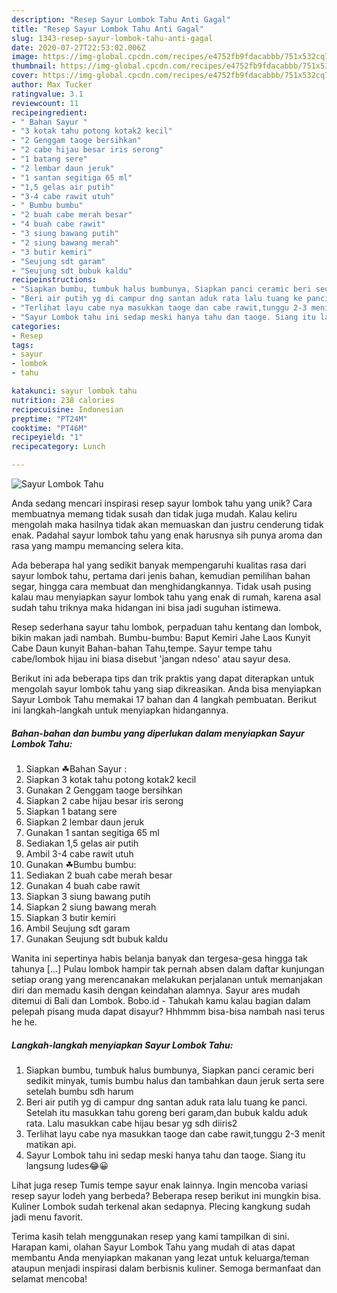 ```yaml
---
description: "Resep Sayur Lombok Tahu Anti Gagal"
title: "Resep Sayur Lombok Tahu Anti Gagal"
slug: 1343-resep-sayur-lombok-tahu-anti-gagal
date: 2020-07-27T22:53:02.006Z
image: https://img-global.cpcdn.com/recipes/e4752fb9fdacabbb/751x532cq70/sayur-lombok-tahu-foto-resep-utama.jpg
thumbnail: https://img-global.cpcdn.com/recipes/e4752fb9fdacabbb/751x532cq70/sayur-lombok-tahu-foto-resep-utama.jpg
cover: https://img-global.cpcdn.com/recipes/e4752fb9fdacabbb/751x532cq70/sayur-lombok-tahu-foto-resep-utama.jpg
author: Max Tucker
ratingvalue: 3.1
reviewcount: 11
recipeingredient:
- " Bahan Sayur "
- "3 kotak tahu potong kotak2 kecil"
- "2 Genggam taoge bersihkan"
- "2 cabe hijau besar iris serong"
- "1 batang sere"
- "2 lembar daun jeruk"
- "1 santan segitiga 65 ml"
- "1,5 gelas air putih"
- "3-4 cabe rawit utuh"
- " Bumbu bumbu"
- "2 buah cabe merah besar"
- "4 buah cabe rawit"
- "3 siung bawang putih"
- "2 siung bawang merah"
- "3 butir kemiri"
- "Seujung sdt garam"
- "Seujung sdt bubuk kaldu"
recipeinstructions:
- "Siapkan bumbu, tumbuk halus bumbunya, Siapkan panci ceramic beri sedikit minyak, tumis bumbu halus dan tambahkan daun jeruk serta sere setelah bumbu sdh harum"
- "Beri air putih yg di campur dng santan aduk rata lalu tuang ke panci. Setelah itu masukkan tahu goreng beri garam,dan bubuk kaldu aduk rata. Lalu masukkan cabe hijau besar yg sdh diiris2"
- "Terlihat layu cabe nya masukkan taoge dan cabe rawit,tunggu 2-3 menit matikan api."
- "Sayur Lombok tahu ini sedap meski hanya tahu dan taoge. Siang itu langsung ludes😂😀"
categories:
- Resep
tags:
- sayur
- lombok
- tahu

katakunci: sayur lombok tahu 
nutrition: 238 calories
recipecuisine: Indonesian
preptime: "PT24M"
cooktime: "PT46M"
recipeyield: "1"
recipecategory: Lunch

---
```



![Sayur Lombok Tahu](https://img-global.cpcdn.com/recipes/e4752fb9fdacabbb/751x532cq70/sayur-lombok-tahu-foto-resep-utama.jpg)

Anda sedang mencari inspirasi resep sayur lombok tahu yang unik? Cara membuatnya memang tidak susah dan tidak juga mudah. Kalau keliru mengolah maka hasilnya tidak akan memuaskan dan justru cenderung tidak enak. Padahal sayur lombok tahu yang enak harusnya sih punya aroma dan rasa yang mampu memancing selera kita.

Ada beberapa hal yang sedikit banyak mempengaruhi kualitas rasa dari sayur lombok tahu, pertama dari jenis bahan, kemudian pemilihan bahan segar, hingga cara membuat dan menghidangkannya. Tidak usah pusing kalau mau menyiapkan sayur lombok tahu yang enak di rumah, karena asal sudah tahu triknya maka hidangan ini bisa jadi suguhan istimewa.

Resep sederhana sayur tahu lombok, perpaduan tahu kentang dan lombok, bikin makan jadi nambah. Bumbu-bumbu: Baput Kemiri Jahe Laos Kunyit Cabe Daun kunyit Bahan-bahan Tahu,tempe. Sayur tempe tahu cabe/lombok hijau ini biasa disebut &#39;jangan ndeso&#39; atau sayur desa.


Berikut ini ada beberapa tips dan trik praktis yang dapat diterapkan untuk mengolah sayur lombok tahu yang siap dikreasikan. Anda bisa menyiapkan Sayur Lombok Tahu memakai 17 bahan dan 4 langkah pembuatan. Berikut ini langkah-langkah untuk menyiapkan hidangannya.

<!--inarticleads1-->

##### Bahan-bahan dan bumbu yang diperlukan dalam menyiapkan Sayur Lombok Tahu:

1. Siapkan  ☘Bahan Sayur :
1. Siapkan 3 kotak tahu potong kotak2 kecil
1. Gunakan 2 Genggam taoge bersihkan
1. Siapkan 2 cabe hijau besar iris serong
1. Siapkan 1 batang sere
1. Siapkan 2 lembar daun jeruk
1. Gunakan 1 santan segitiga 65 ml
1. Sediakan 1,5 gelas air putih
1. Ambil 3-4 cabe rawit utuh
1. Gunakan  ☘Bumbu bumbu:
1. Sediakan 2 buah cabe merah besar
1. Gunakan 4 buah cabe rawit
1. Siapkan 3 siung bawang putih
1. Siapkan 2 siung bawang merah
1. Siapkan 3 butir kemiri
1. Ambil Seujung sdt garam
1. Gunakan Seujung sdt bubuk kaldu


Wanita ini sepertinya habis belanja banyak dan tergesa-gesa hingga tak tahunya […] Pulau lombok hampir tak pernah absen dalam daftar kunjungan setiap orang yang merencanakan melakukan perjalanan untuk memanjakan diri dan memadu kasih dengan keindahan alamnya. Sayur ares mudah ditemui di Bali dan Lombok. Bobo.id - Tahukah kamu kalau bagian dalam pelepah pisang muda dapat disayur? Hhhmmm bisa-bisa nambah nasi terus he he. 

<!--inarticleads2-->

##### Langkah-langkah menyiapkan Sayur Lombok Tahu:

1. Siapkan bumbu, tumbuk halus bumbunya, Siapkan panci ceramic beri sedikit minyak, tumis bumbu halus dan tambahkan daun jeruk serta sere setelah bumbu sdh harum
1. Beri air putih yg di campur dng santan aduk rata lalu tuang ke panci. Setelah itu masukkan tahu goreng beri garam,dan bubuk kaldu aduk rata. Lalu masukkan cabe hijau besar yg sdh diiris2
1. Terlihat layu cabe nya masukkan taoge dan cabe rawit,tunggu 2-3 menit matikan api.
1. Sayur Lombok tahu ini sedap meski hanya tahu dan taoge. Siang itu langsung ludes😂😀


Lihat juga resep Tumis tempe sayur enak lainnya. Ingin mencoba variasi resep sayur lodeh yang berbeda? Beberapa resep berikut ini mungkin bisa. Kuliner Lombok sudah terkenal akan sedapnya. Plecing kangkung sudah jadi menu favorit. 

Terima kasih telah menggunakan resep yang kami tampilkan di sini. Harapan kami, olahan Sayur Lombok Tahu yang mudah di atas dapat membantu Anda menyiapkan makanan yang lezat untuk keluarga/teman ataupun menjadi inspirasi dalam berbisnis kuliner. Semoga bermanfaat dan selamat mencoba!
